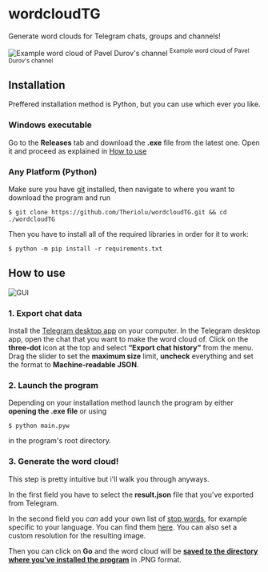 # wordcloudTG
Generate word clouds for Telegram chats, groups and channels!


![Example word cloud of Pavel Durov's channel](https://github.com/user-attachments/assets/22a15262-6b59-425e-9770-e6aafd1fb5c4 "Example word cloud of Pavel Durov's channel")
<sup>Example word cloud of Pavel Durov's channel</sup>
## Installation
Preffered installation method is Python, but you can use which ever you like.
### Windows executable
Go to the **Releases** tab and download the **.exe** file from the latest one.
Open it and proceed as explained in [How to use](https://github.com/Theriolu/wordcloudTG#how-to-use)

### Any Platform (Python)
Make sure you have [git](https://git-scm.com/) installed, then navigate to where you want to download the program and run 
```
$ git clone https://github.com/Theriolu/wordcloudTG.git && cd ./wordcloudTG
```
Then you have to install all of the required libraries in order for it to work:
```
$ python -m pip install -r requirements.txt
```
## How to use
![GUI](https://github.com/user-attachments/assets/21f33601-4b64-49b8-a570-fa9063143bd4)
### 1. Export chat data
Install the [Telegram desktop app](https://desktop.telegram.org/) on your computer.
In the Telegram desktop app, open the chat that you want to make the word cloud of.
Click on the **three-dot** icon at the top and select **“Export chat history”** from the menu.
Drag the slider to set the **maximum size** limit, **uncheck** everything and set the format to **Machine-readable JSON**.

### 2. Launch the program
Depending on your installation method launch the program by either **opening the .exe file** or using
```
$ python main.pyw
```
in the program's root directory.

### 3. Generate the word cloud!
This step is pretty intuitive but i'll walk you through anyways.

In the first field you have to select the **result.json** file that you've exported from Telegram.

In the second field you *can* add your own list of [stop words](https://en.wikipedia.org/wiki/Stop_word), for example specific to your language. You can find them [here](https://github.com/stopwords-iso/). You can also set a custom resolution for the resulting image.

Then you can click on **Go** and the word cloud will be <ins>**saved to the directory where you've installed the program**</ins> in .PNG format.
